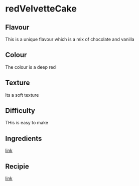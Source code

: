 # redVelvetteCake
## Flavour
This is a unique flavour which is a mix of chocolate and vanilla
## Colour
The colour is a deep red
## Texture
Its a soft texture
## Difficulty
THis is easy to make
## Ingredients
[link](./ingredients.md)   
## Recipie
[link](./recipie.md)   
